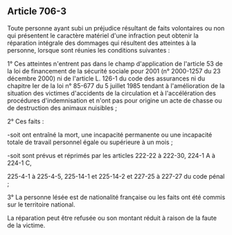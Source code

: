 Article 706-3
----
Toute personne ayant subi un préjudice résultant de faits volontaires ou non qui
présentent le caractère matériel d'une infraction peut obtenir la réparation
intégrale des dommages qui résultent des atteintes à la personne, lorsque sont
réunies les conditions suivantes :

1° Ces atteintes n'entrent pas dans le champ d'application de l'article 53 de la
loi de financement de la sécurité sociale pour 2001 (n° 2000-1257 du 23 décembre
2000) ni de l'article L. 126-1 du code des assurances ni du chapitre Ier de la
loi n° 85-677 du 5 juillet 1985 tendant à l'amélioration de la situation des
victimes d'accidents de la circulation et à l'accélération des procédures
d'indemnisation et n'ont pas pour origine un acte de chasse ou de destruction
des animaux nuisibles ;

2° Ces faits :

-soit ont entraîné la mort, une incapacité permanente ou une incapacité totale
de travail personnel égale ou supérieure à un mois ;

-soit sont prévus et réprimés par les articles 222-22 à 222-30, 224-1 A à 224-1
C,

225-4-1 à 225-4-5, 225-14-1 et 225-14-2 et 227-25 à 227-27 du code pénal ;

3° La personne lésée est de nationalité française ou les faits ont été commis
sur le territoire national.

La réparation peut être refusée ou son montant réduit à raison de la faute de la
victime.
